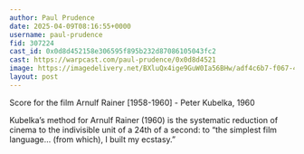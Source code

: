 ```yaml
---
author: Paul Prudence
date: 2025-04-09T08:16:55+0000
username: paul-prudence
fid: 307224
cast_id: 0x0d8d452158e306595f895b232d87086105043fc2
cast: https://warpcast.com/paul-prudence/0x0d8d4521
image: https://imagedelivery.net/BXluQx4ige9GuW0Ia56BHw/adf4c6b7-f067-45aa-b27a-3e8a6d698c00/original
layout: post
---
```

Score for the film Arnulf Rainer [1958-1960] - Peter Kubelka, 1960  
  
Kubelka’s method for Arnulf Rainer (1960) is the systematic reduction of cinema to the indivisible unit of a 24th of a second: to “the simplest film language… (from which), I built my ecstasy.”  

<img src='https://imagedelivery.net/BXluQx4ige9GuW0Ia56BHw/adf4c6b7-f067-45aa-b27a-3e8a6d698c00/original' alt='' referrerpolicy='no-referrer'/>